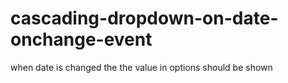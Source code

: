 # cascading-dropdown-on-date-onchange-event
when date is changed the the value in options should be shown
